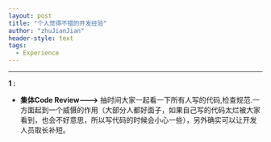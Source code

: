 ```yaml
---
layout: post
title: "个人觉得不错的开发经验"
author: "zhuJianJian"
header-style: text
tags:
  - Experience
---
```




---
**1 :**
* **集体Code Review--->**
抽时间大家一起看一下所有人写的代码,检查规范.一方面起到一个威慑的作用（大部分人都好面子，如果自己写的代码太烂被大家看到，也会不好意思，所以写代码的时候会小心一些），另外确实可以让开发人员取长补短。
